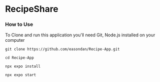 # RecipeShare

### How to Use

To Clone and run this application you'll need Git, Node.js installed on your computer

```
git clone https://github.com/easondan/Recipe-App.git

cd Recipe-App

npx expo install 

npx expo start

```